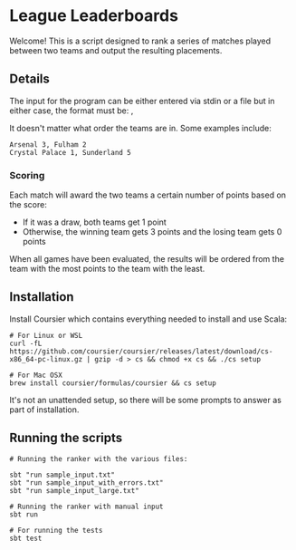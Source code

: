 # League Leaderboards

Welcome! This is a script designed to rank a series of matches played between two teams and output the resulting placements.

## Details

The input for the program can be either entered via stdin or a file but in either case, the format must be:
<team name> <team score>, <team name> <team score>

It doesn't matter what order the teams are in. Some examples include:
```
Arsenal 3, Fulham 2
Crystal Palace 1, Sunderland 5
```

### Scoring

Each match will award the two teams a certain number of points based on the score:
- If it was a draw, both teams get 1 point
- Otherwise, the winning team gets 3 points and the losing team gets 0 points

When all games have been evaluated, the results will be ordered from the team with the most points to the team with the least.

## Installation

Install Coursier which contains everything needed to install and use Scala:

```
# For Linux or WSL
curl -fL https://github.com/coursier/coursier/releases/latest/download/cs-x86_64-pc-linux.gz | gzip -d > cs && chmod +x cs && ./cs setup

# For Mac OSX
brew install coursier/formulas/coursier && cs setup

```
It's not an unattended setup, so there will be some prompts to answer as part of installation.


## Running the scripts

```
# Running the ranker with the various files:

sbt "run sample_input.txt"
sbt "run sample_input_with_errors.txt"
sbt "run sample_input_large.txt"

# Running the ranker with manual input
sbt run

# For running the tests
sbt test
```
